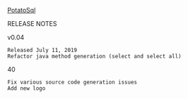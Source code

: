 [PotatoSql](https://xjrga.github.io/potatosql "PotatoSql: Learning Software for Database Design")

RELEASE NOTES

v0.04

    Released July 11, 2019
    Refactor java method generation (select and select all) 

40

    Fix various source code generation issues
    Add new logo
 
